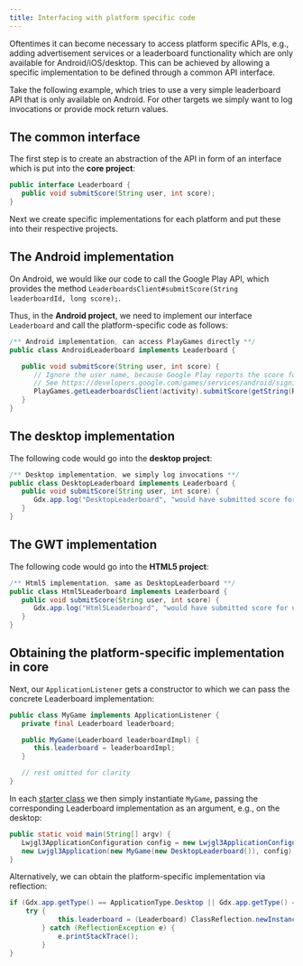 ```yaml
---
title: Interfacing with platform specific code
---
```

Oftentimes it can become necessary to access platform specific APIs, e.g., adding advertisement services or a leaderboard functionality which are only available for Android/iOS/desktop. This can be achieved by allowing a specific implementation to be defined through a common API interface.

Take the following example, which tries to use a very simple leaderboard API that is only available on Android. For other targets we simply want to log invocations or provide mock return values.

## The common interface

The first step is to create an abstraction of the API in form of an interface which is put into the **core project**:

```java
public interface Leaderboard {
   public void submitScore(String user, int score);
}
```

Next we create specific implementations for each platform and put these into their respective projects.

## The Android implementation

On Android, we would like our code to call the Google Play API, which provides the method `LeaderboardsClient#submitScore(String leaderboardId, long score);`.

Thus, in the **Android project**, we need to implement our interface `Leaderboard` and call the platform-specific code as follows:

```java
/** Android implementation, can access PlayGames directly **/
public class AndroidLeaderboard implements Leaderboard {

   public void submitScore(String user, int score) {
      // Ignore the user name, because Google Play reports the score for the currently signed-in player
      // See https://developers.google.com/games/services/android/signin for more information on this
      PlayGames.getLeaderboardsClient(activity).submitScore(getString(R.string.leaderboard_id), score);
   }
}
```

## The desktop implementation

The following code would go into the **desktop project**:

```java
/** Desktop implementation, we simply log invocations **/
public class DesktopLeaderboard implements Leaderboard {
   public void submitScore(String user, int score) {
      Gdx.app.log("DesktopLeaderboard", "would have submitted score for user " + user + ": " + score);
   }
}
```

## The GWT implementation
The following code would go into the **HTML5 project**:

```java
/** Html5 implementation, same as DesktopLeaderboard **/
public class Html5Leaderboard implements Leaderboard {
   public void submitScore(String user, int score) {
      Gdx.app.log("Html5Leaderboard", "would have submitted score for user " + user + ": " + score);
   }
}
```

## Obtaining the platform-specific implementation in core
Next, our `ApplicationListener` gets a constructor to which we can pass the concrete Leaderboard implementation:

```java
public class MyGame implements ApplicationListener {
   private final Leaderboard leaderboard;

   public MyGame(Leaderboard leaderboardImpl) {
      this.leaderboard = leaderboardImpl;
   }

   // rest omitted for clarity
}
```

In each [starter class](/wiki/app/starter-classes-and-configuration) we then simply instantiate `MyGame`, passing the corresponding Leaderboard implementation as an argument, e.g., on the desktop:

```java
public static void main(String[] argv) {
   Lwjgl3ApplicationConfiguration config = new Lwjgl3ApplicationConfiguration();
   new Lwjgl3Application(new MyGame(new DesktopLeaderboard()), config);
}
```

Alternatively, we can obtain the platform-specific implementation via reflection:

```java
if (Gdx.app.getType() == ApplicationType.Desktop || Gdx.app.getType() == ApplicationType.HeadlessDesktop) {
    try {
		    this.leaderboard = (Leaderboard) ClassReflection.newInstance(ClassReflection.forName("com.mygame.desktop.DesktopLeaderboard"));
		} catch (ReflectionException e) {
		    e.printStackTrace();
		}
}
```
